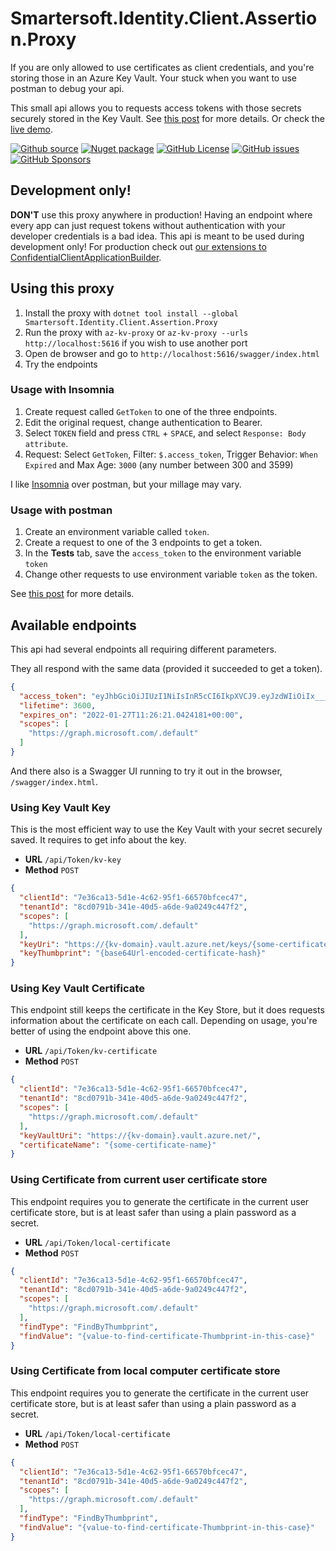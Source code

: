 # Smartersoft.Identity.Client.Assertion.Proxy

If you are only allowed to use certificates as client credentials, and you're storing those in an Azure Key Vault.
Your stuck when you want to use postman to debug your api.

This small api allows you to requests access tokens with those secrets securely stored in the Key Vault. See [this post](https://svrooij.io/2022/01/20/secure-multi-tenant-app/) for more details. Or check the [live demo][link_twitch].

[![Github source][badge_source]][link_source]
[![Nuget package][badge_nuget_proxy]][link_nuget_proxy]
[![GitHub License][badge_license]][link_license]
[![GitHub issues][badge_issues]][link_issues]
[![GitHub Sponsors][badge_sponsor]][link_sponsor]

## Development only!

**DON'T** use this proxy anywhere in production! Having an endpoint where every app can just request tokens without authentication with your developer credentials is a bad idea.
This api is meant to be used during development only! For production check out [our extensions to ConfidentialClientApplicationBuilder](link_nuget).

## Using this proxy

1. Install the proxy with `dotnet tool install --global Smartersoft.Identity.Client.Assertion.Proxy`
2. Run the proxy with `az-kv-proxy` or `az-kv-proxy --urls http://localhost:5616` if you wish to use another port
3. Open de browser and go to `http://localhost:5616/swagger/index.html`
4. Try the endpoints

### Usage with Insomnia

1. Create request called `GetToken` to one of the three endpoints.
2. Edit the original request, change authentication to Bearer.
3. Select `TOKEN` field and press `CTRL` + `SPACE`, and select `Response: Body attribute`.
4. Request: Select `GetToken`, Filter: `$.access_token`, Trigger Behavior: `When Expired` and Max Age: `3000` (any number between 300 and 3599)

I like [Insomnia](https://insomnia.rest/) over postman, but your millage may vary.

### Usage with postman

1. Create an environment variable called `token`.
2. Create a request to one of the 3 endpoints to get a token.
3. In the **Tests** tab, save the `access_token` to the environment variable `token`
4. Change other requests to use environment variable `token` as the token.

See [this post](https://blog.postman.com/extracting-data-from-responses-and-chaining-requests/) for more details.

## Available endpoints

This api had several endpoints all requiring different parameters.

They all respond with the same data (provided it succeeded to get a token).

```json
{
  "access_token": "eyJhbGciOiJIUzI1NiIsInR5cCI6IkpXVCJ9.eyJzdWIiOiIx___0IjoxNTE2MjM5MDIyfQ.SflKxwR___6yJV_adQssw5c",
  "lifetime": 3600,
  "expires_on": "2022-01-27T11:26:21.0424181+00:00",
  "scopes": [
    "https://graph.microsoft.com/.default"
  ]
}
```

And there also is a Swagger UI running to try it out in the browser, `/swagger/index.html`.

### Using Key Vault Key

This is the most efficient way to use the Key Vault with your secret securely saved. It requires to get info about the key.

- **URL** `/api/Token/kv-key`
- **Method** `POST`

```json
{
  "clientId": "7e36ca13-5d1e-4c62-95f1-66570bfcec47",
  "tenantId": "8cd0791b-341e-40d5-a6de-9a0249c447f2",
  "scopes": [
    "https://graph.microsoft.com/.default"
  ],
  "keyUri": "https://{kv-domain}.vault.azure.net/keys/{some-certificate-name}/{cert-version}",
  "keyThumbprint": "{base64Url-encoded-certificate-hash}"
}
```

### Using Key Vault Certificate

This endpoint still keeps the certificate in the Key Store, but it does requests information about the certificate on each call.
Depending on usage, you're better of using the endpoint above this one.

- **URL** `/api/Token/kv-certificate`
- **Method** `POST`

```json
{
  "clientId": "7e36ca13-5d1e-4c62-95f1-66570bfcec47",
  "tenantId": "8cd0791b-341e-40d5-a6de-9a0249c447f2",
  "scopes": [
    "https://graph.microsoft.com/.default"
  ],
  "keyVaultUri": "https://{kv-domain}.vault.azure.net/",
  "certificateName": "{some-certificate-name}"
}
```

### Using Certificate from current user certificate store

This endpoint requires you to generate the certificate in the current user certificate store, but is at least safer than using a plain password as a secret.

- **URL** `/api/Token/local-certificate`
- **Method** `POST`

```json
{
  "clientId": "7e36ca13-5d1e-4c62-95f1-66570bfcec47",
  "tenantId": "8cd0791b-341e-40d5-a6de-9a0249c447f2",
  "scopes": [
    "https://graph.microsoft.com/.default"
  ],
  "findType": "FindByThumbprint",
  "findValue": "{value-to-find-certificate-Thumbprint-in-this-case}"
}
```

### Using Certificate from local computer certificate store

This endpoint requires you to generate the certificate in the current user certificate store, but is at least safer than using a plain password as a secret.

- **URL** `/api/Token/local-certificate`
- **Method** `POST`

```json
{
  "clientId": "7e36ca13-5d1e-4c62-95f1-66570bfcec47",
  "tenantId": "8cd0791b-341e-40d5-a6de-9a0249c447f2",
  "scopes": [
    "https://graph.microsoft.com/.default"
  ],
  "findType": "FindByThumbprint",
  "findValue": "{value-to-find-certificate-Thumbprint-in-this-case}"
}
```

[badge_issues]: https://img.shields.io/github/issues/Smartersoft/identity-client-assertion?style=for-the-badge
[badge_license]: https://img.shields.io/github/license/Smartersoft/identity-client-assertion?style=for-the-badge
[badge_nuget_proxy]: https://img.shields.io/nuget/v/Smartersoft.Identity.Client.Assertion.Proxy?logoColor=00a880&style=for-the-badge
[badge_nuget]: https://img.shields.io/nuget/v/Smartersoft.Identity.Client.Assertion?logoColor=00a880&style=for-the-badge
[badge_source]: https://img.shields.io/badge/Source-Github-green?style=for-the-badge
[badge_sponsor]: https://img.shields.io/github/sponsors/svrooij?label=Github%20Sponsors&style=for-the-badge

[link_issues]: https://github.com/Smartersoft/identity-client-assertion/issues
[link_license]: https://github.com/Smartersoft/identity-client-assertion/blob/main/LICENSE.txt
[link_nuget_proxy]: https://www.nuget.org/packages/Smartersoft.Identity.Client.Assertion.Proxy/
[link_nuget]: https://www.nuget.org/packages/Smartersoft.Identity.Client.Assertion/
[link_source]: https://github.com/Smartersoft/identity-client-assertion/
[link_sponsor]: https://github.com/sponsors/svrooij/
[link_twitch]: https://www.twitch.tv/videos/1414084395
